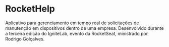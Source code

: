 # RocketHelp
Aplicativo para gerenciamento em tempo real de solicitações de manutenção em dispositivos dentro de uma empresa.
  Desenvolvido durante a terceira edição do IgniteLab, evento da RocketSeat, ministrado por Rodrigo Golçalves.
